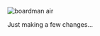![boardman air](https://cloud.githubusercontent.com/assets/25348304/26037502/e9e0f226-38eb-11e7-8f06-83384c3cf17b.jpg)

Just making a few changes...
